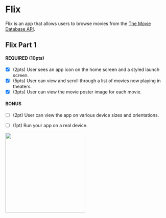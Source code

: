 # Flix

Flix is an app that allows users to browse movies from the [The Movie Database API](http://docs.themoviedb.apiary.io/#).

## Flix Part 1

#### REQUIRED (10pts)
- [x] (2pts) User sees an app icon on the home screen and a styled launch screen.
- [x] (5pts) User can view and scroll through a list of movies now playing in theaters.
- [x] (3pts) User can view the movie poster image for each movie.

#### BONUS
- [ ] (2pt) User can view the app on various device sizes and orientations.
- [ ] (1pt) Run your app on a real device.


<img src="https://s3.amazonaws.com/img0.recordit.co/2yT1iEE2nS.mp4?AWSAccessKeyId=AKIAUQ5RURZ7ND2T2B6I&Expires=1663386464&Signature=vW3OXQ%2B63Rc1Rzv%2BuMGbvzSDyww%3D" width=250><br>

